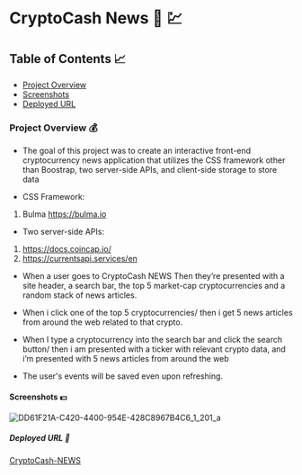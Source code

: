 # CryptoCash News 📰 💹


## Table of Contents 📈
* [Project Overview](#Project-overview)
* [Screenshots](#Screenshots)
* [Deployed URL](#Deployed-url)

### Project Overview 💰

* The goal of this project was to create an interactive front-end cryptocurrency news application that utilizes the CSS framework other than Boostrap, two server-side APIs, and client-side storage to store data

* CSS Framework:
1. Bulma https://bulma.io

* Two server-side APIs:
1. https://docs.coincap.io/
2. https://currentsapi.services/en

* When a user goes to CryptoCash NEWS Then they’re presented with a site header, a search bar, the top 5 market-cap cryptocurrencies and a random stack of news articles.

* When i click one of the top 5 cryptocurrencies/ then i get 5 news articles from around the web related to that crypto.

* When I type a cryptocurrency into the search bar and click the search button/ then i am presented with a ticker with relevant crypto data, and i’m presented with 5 news articles from around the web


* The user's events will be saved even upon refreshing.

#### Screenshots 💵


![DD61F21A-C420-4400-954E-428C8967B4C6_1_201_a](https://user-images.githubusercontent.com/78969397/121785964-a3400180-cb82-11eb-8905-0f44528e7bbf.jpeg)






##### Deployed URL 💸

[CryptoCash-NEWS](https://jmanauth.github.io/CryptoCashNews/ "CryptoCash-NEWS Home")
